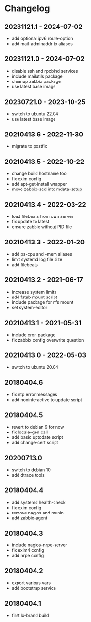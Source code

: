 # Changelog

## 20231121.1 - 2024-07-02

* add optional ipv6 route-option
* add mail-adminaddr to aliases

## 20231121.0 - 2024-07-02

* disable ssh and rpcbind services
* include mailutils package
* cleanup zabbix package
* use latest base image

## 20230721.0 - 2023-10-25

* switch to ubuntu 22.04
* use latest base image

## 20210413.6 - 2022-11-30

* migrate to postfix

## 20210413.5 - 2022-10-22

* change build hostname too
* fix exim config
* add apt-get-install wrapper
* move zabbix-sed into mdata-setup

## 20210413.4 - 2022-03-22

* load filebeats from own server
* fix update to latest
* ensure zabbix without PID file

## 20210413.3 - 2022-01-20

* add ps-cpu and -mem aliases
* limit systemd log file size
* add filebeats

## 20210413.2 - 2021-06-17

* increase system limits
* add fstab mount script
* include package for nfs mount
* set system-editor

## 20210413.1 - 2021-05-31

* include cron package
* fix zabbix config overwrite question

## 20210413.0 - 2022-05-03

* switch to ubuntu 20.04

## 20180404.6

* fix ntp error messages
* add noninteractive to update script

## 20180404.5

* revert to debian 9 for now
* fix locale-gen call
* add basic uptodate script
* add change-cert script

## 20200713.0

* switch to debian 10
* add dtrace tools

## 20180404.4

* add systemd health-check
* fix exim config
* remove nagios and munin
* add zabbix-agent

## 20180404.3

* include nagios-nrpe-server
* fix exim4 config
* add nrpe config

## 20180404.2

* export various vars
* add bootstrap service

## 20180404.1

* first lx-brand build
